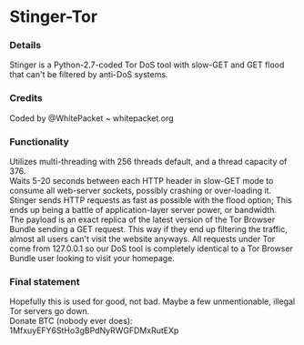 # Stinger-Tor
<h3>Details</h3>
Stinger is a Python-2.7-coded Tor DoS tool with slow-GET and GET flood that can't be filtered by anti-DoS systems.<br>
<h3>Credits</h3>
Coded by @WhitePacket ~ whitepacket.org<br>
<h3>Functionality</h3>
Utilizes multi-threading with 256 threads default, and a thread capacity of 376.<br>
Waits 5-20 seconds between each HTTP header in slow-GET mode to consume all web-server sockets, possibly crashing or over-loading it. Stinger sends HTTP requests as fast as possible with the flood option; This ends up being a battle of application-layer server power, or bandwidth.<br>
The payload is an exact replica of the latest version of the Tor Browser Bundle sending a GET request. This way if they end up filtering the traffic, almost all users can't visit the website anyways. All requests under Tor come from 127.0.0.1 so our DoS tool is completely identical to a Tor Browser Bundle user looking to visit your homepage.<br>
<h3>Final statement</h3>
Hopefully this is used for good, not bad. Maybe a few unmentionable, illegal Tor servers go down.<br>
Donate BTC (nobody ever does): 1MfxuyEFY6StHo3gBPdNyRWGFDMxRutEXp<br>
